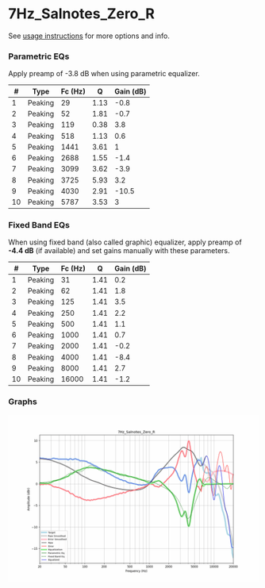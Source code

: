 # 7Hz_Salnotes_Zero_R
See [usage instructions](https://github.com/jaakkopasanen/AutoEq#usage) for more options and info.

### Parametric EQs
Apply preamp of -3.8 dB when using parametric equalizer.

|   # | Type    |   Fc (Hz) |    Q |   Gain (dB) |
|-----|---------|-----------|------|-------------|
|   1 | Peaking |        29 | 1.13 |        -0.8 |
|   2 | Peaking |        52 | 1.81 |        -0.7 |
|   3 | Peaking |       119 | 0.38 |         3.8 |
|   4 | Peaking |       518 | 1.13 |         0.6 |
|   5 | Peaking |      1441 | 3.61 |         1   |
|   6 | Peaking |      2688 | 1.55 |        -1.4 |
|   7 | Peaking |      3099 | 3.62 |        -3.9 |
|   8 | Peaking |      3725 | 5.93 |         3.2 |
|   9 | Peaking |      4030 | 2.91 |       -10.5 |
|  10 | Peaking |      5787 | 3.53 |         3   |

### Fixed Band EQs
When using fixed band (also called graphic) equalizer, apply preamp of **-4.4 dB** (if available) and set gains manually with these parameters.

|   # | Type    |   Fc (Hz) |    Q |   Gain (dB) |
|-----|---------|-----------|------|-------------|
|   1 | Peaking |        31 | 1.41 |         0.2 |
|   2 | Peaking |        62 | 1.41 |         1.8 |
|   3 | Peaking |       125 | 1.41 |         3.5 |
|   4 | Peaking |       250 | 1.41 |         2.2 |
|   5 | Peaking |       500 | 1.41 |         1.1 |
|   6 | Peaking |      1000 | 1.41 |         0.7 |
|   7 | Peaking |      2000 | 1.41 |        -0.2 |
|   8 | Peaking |      4000 | 1.41 |        -8.4 |
|   9 | Peaking |      8000 | 1.41 |         2.7 |
|  10 | Peaking |     16000 | 1.41 |        -1.2 |

### Graphs
![](./7Hz_Salnotes_Zero_R.png)

